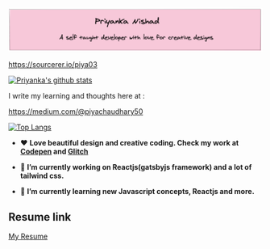 
![](https://github.com/piya03/piya03/blob/master/banner.png)

https://sourcerer.io/piya03

[![Priyanka's github stats](https://github-readme-stats.vercel.app/api?username=piya03&show_icons=true&theme=radical)](https://github.com/anuraghazra/github-readme-stats)

I write my learning and thoughts here at :

https://medium.com/@piyachaudhary50



 [![Top Langs](https://github-readme-stats.vercel.app/api/top-langs/?username=piya03&layout=compact)](https://github.com/anuraghazra/github-readme-stats)
  
- ❤️   **Love beautiful design and creative coding. Check my work at [Codepen](https://codepen.io/piya50) and 
  [Glitch ](https://glitch.com/@piya03)**  
  

- 🔭 **I’m currently working on Reactjs(gatsbyjs framework) and a lot of tailwind css.**

- 🌱 **I’m currently learning new Javascript concepts, Reactjs and more.**


## Resume link

[My Resume](https://docs.google.com/document/d/1dDCHMIt4zRbzI0zlozBQ9iQarGZ3Ha-JYKlpS6br0sI/edit?usp=sharing)
